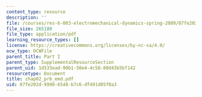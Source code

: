```yaml
---
content_type: resource
description: ''
file: /courses/res-6-003-electromechanical-dynamics-spring-2009/07fe202d99906548b7c6df491d05f0a3_chap02_prb_emd.pdf
file_size: 265180
file_type: application/pdf
learning_resource_types: []
license: https://creativecommons.org/licenses/by-nc-sa/4.0/
ocw_type: OCWFile
parent_title: Part I
parent_type: SupplementalResourceSection
parent_uid: 1d533ead-90b1-50e4-4c58-80d43b5bf142
resourcetype: Document
title: chap02_prb_emd.pdf
uid: 07fe202d-9990-6548-b7c6-df491d05f0a3
---
```

